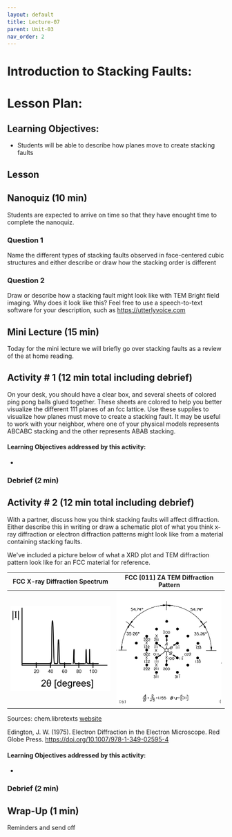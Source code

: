 ```yaml
---
layout: default
title: Lecture-07
parent: Unit-03
nav_order: 2
---
```


# Introduction to Stacking Faults:


# Lesson Plan:


## Learning Objectives:
- Students will be able to describe how planes move to create stacking faults

## Lesson

## Nanoquiz (10 min)
Students are expected to arrive on time so that they have enought time to complete the nanoquiz.
### Question 1
Name the different types of stacking faults observed in face-centered cubic structures and either describe or draw how the stacking order is different

### Question 2
Draw or describe how a stacking fault might look like with TEM Bright field imaging. Why does it look like this? Feel free to use a speech-to-text software for your description, such as https://utterlyvoice.com



## Mini Lecture (15 min)
Today for the mini lecture we will briefly go over stacking faults as a review of the at home reading.

## Activity \# 1 (12 min total including debrief)

On your desk, you should have a clear box, and several sheets of colored ping pong balls glued together. These sheets are colored to help you better visualize the different 111 planes of an fcc lattice. Use these supplies to visualize how planes must move to create a stacking fault. It may be useful to work with your neighbor, where one of your physical models represents ABCABC stacking and the other represents ABAB stacking.
#### Learning Objectives addressed by this activity:
- 
### Debrief (2 min)

## Activity \# 2 (12 min total including debrief)

With a partner, discuss how you think stacking faults will affect diffraction. Either describe this in writing or draw a schematic plot of what you think x-ray diffraction or electron diffraction patterns might look like from a material containing stacking faults.

We've included a picture below of what a XRD plot and TEM diffraction pattern look like for an FCC material for reference.


FCC X-ray Diffraction Spectrum          |  FCC [011] ZA TEM Diffraction Pattern
:-------------------------:|:-------------------------:
![FCC X-ray Diffraction Spectrum, showing peaks at specific 2 theta angles](./images/FCC-Ni_xrd_spectrum.png)  |  ![FCC [011] ZA TEM Diffraction Pattern that also indicates the angles between diffraction spots and a A/B ratio](./images/FCC_011_TEM_DP.png)

Sources:
chem.libretexts [website](https://chem.libretexts.org/Bookshelves/Inorganic_Chemistry/Introduction_to_Solid_State_Chemistry/06%3A_Recitations/6.16%3A_X-ray_Diffraction_and_Selection_Rules)

Edington, J. W. (1975). Electron Diffraction in the Electron Microscope. Red Globe Press. https://doi.org/10.1007/978-1-349-02595-4

#### Learning Objectives addressed by this activity:
- 

### Debrief (2 min)

## Wrap-Up (1 min)
Reminders and send off

